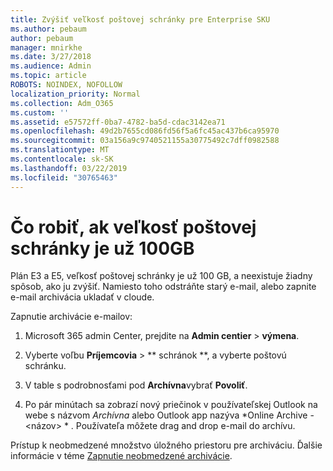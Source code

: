```yaml
---
title: Zvýšiť veľkosť poštovej schránky pre Enterprise SKU
ms.author: pebaum
author: pebaum
manager: mnirkhe
ms.date: 3/27/2018
ms.audience: Admin
ms.topic: article
ROBOTS: NOINDEX, NOFOLLOW
localization_priority: Normal
ms.collection: Adm_O365
ms.custom: ''
ms.assetid: e57572ff-0ba7-4782-ba5d-cdac3142ea71
ms.openlocfilehash: 49d2b7655cd086fd56f5a6fc45ac437b6ca95970
ms.sourcegitcommit: 03a156a9c9740521155a30775492c7dff0982588
ms.translationtype: MT
ms.contentlocale: sk-SK
ms.lasthandoff: 03/22/2019
ms.locfileid: "30765463"
---
```

# <a name="what-to-do-if-your-mailbox-size-is-already-100gb"></a>Čo robiť, ak veľkosť poštovej schránky je už 100GB

Plán E3 a E5, veľkosť poštovej schránky je už 100 GB, a neexistuje žiadny spôsob, ako ju zvýšiť. Namiesto toho odstráňte starý e-mail, alebo zapnite e-mail archivácia ukladať v cloude. 
  
Zapnutie archivácie e-mailov:
  
1. Microsoft 365 admin Center, prejdite na **Admin centier** \> **výmena**. 
    
2. Vyberte voľbu **Príjemcovia** \> ** schránok **, a vyberte poštovú schránku. 
    
3. V table s podrobnosťami pod **Archívna**vybrať **Povoliť**. 
    
4. Po pár minútach sa zobrazí nový priečinok v používateľskej Outlook na webe s názvom *Archívna* alebo Outlook app nazýva *Online Archive - \<názov\> * . Používateľa môžete drag and drop e-mail do archívu. 
    
Prístup k neobmedzené množstvo úložného priestoru pre archiváciu. Ďalšie informácie v téme [Zapnutie neobmedzené archivácie](https://support.office.com/article/enable-unlimited-archiving-in-office-365-admin-help-e2a789f2-9962-4960-9fd4-a00aa063559e).
  

